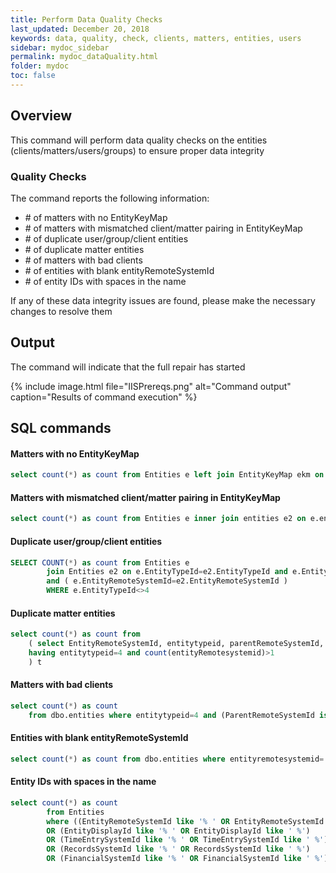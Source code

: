 ```yaml
---
title: Perform Data Quality Checks
last_updated: December 20, 2018
keywords: data, quality, check, clients, matters, entities, users
sidebar: mydoc_sidebar
permalink: mydoc_dataQuality.html
folder: mydoc
toc: false
---
```


## Overview

This command will perform data quality checks on the entities (clients/matters/users/groups) to ensure proper data integrity

### Quality Checks

The command reports the following information:
* \# of matters with no EntityKeyMap
* \# of matters with mismatched client/matter pairing in EntityKeyMap
* \# of duplicate user/group/client entities
* \# of duplicate matter entities
* \# of matters with bad clients
* \# of entities with blank entityRemoteSystemId
* \# of entity IDs with spaces in the name

If any of these data integrity issues are found, please make the necessary changes to resolve them

## Output 

The command will indicate that the full repair has started

{% include image.html file="IISPrereqs.png" alt="Command output" caption="Results of command execution" %}

## SQL commands

#### Matters with no EntityKeyMap
```sql
select count(*) as count from Entities e left join EntityKeyMap ekm on e.EntityId = ekm.EntityId where ekm.EntityId is null and e.EntityTypeId = 4
```

#### Matters with mismatched client/matter pairing in EntityKeyMap
```sql
select count(*) as count from Entities e inner join entities e2 on e.entitytypeid=4 and e2.entitytypeid=3 and e.parentremotesystemid=e2.entityremotesystemid left join entitykeymap ekm on ekm.entityid=e.entityid and ekm.parententityid=e2.entityid where ekm.entityid is null
```

#### Duplicate user/group/client entities
```sql
SELECT COUNT(*) as count from Entities e
        join Entities e2 on e.EntityTypeId=e2.EntityTypeId and e.EntityId<>e2.EntityId
        and ( e.EntityRemoteSystemId=e2.EntityRemoteSystemId )
        WHERE e.EntityTypeId<>4
```

#### Duplicate matter entities
```sql
select count(*) as count from
    ( select EntityRemoteSystemId, entitytypeid, parentRemoteSystemId, count(entityRemotesystemid) as count from dbo.entities group by EntityRemoteSystemId, entitytypeid, parentRemoteSystemId 
    having entitytypeid=4 and count(entityRemotesystemid)>1
    ) t
```

#### Matters with bad clients
```sql
select count(*) as count
    from dbo.entities where entitytypeid=4 and (ParentRemoteSystemId is null or ParentRemoteSystemId='' or ParentTypeId<>3)
```

#### Entities with blank entityRemoteSystemId
```sql
select count(*) as count from dbo.entities where entityremotesystemid=''
```

#### Entity IDs with spaces in the name
```sql
select count(*) as count
        from Entities 
        where ((EntityRemoteSystemId like '% ' OR EntityRemoteSystemId like '%') 
        OR (EntityDisplayId like '% ' OR EntityDisplayId like ' %') 
        OR (TimeEntrySystemId like '% ' OR TimeEntrySystemId like ' %') 
        OR (RecordsSystemId like '% ' OR RecordsSystemId like ' %') 
        OR (FinancialSystemId like '% ' OR FinancialSystemId like ' %'))
```